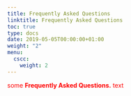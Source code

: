 ```yaml
---
title: Frequently Asked Questions
linktitle: Frequently Asked Questions
toc: true
type: docs
date: 2019-05-05T00:00:00+01:00
weight: "2"
menu:
  cscc:
    weight: 2
---
```


<span style="color:red">some **Frequently Asked Questions.** text</span>
